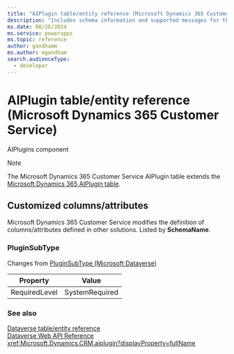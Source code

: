 ```yaml
---
title: "AIPlugin table/entity reference (Microsoft Dynamics 365 Customer Service)"
description: "Includes schema information and supported messages for the AIPlugin table/entity with Microsoft Dynamics 365 Customer Service."
ms.date: 08/26/2024
ms.service: powerapps
ms.topic: reference
author: gandhamm
ms.author: mgandham
search.audienceType: 
  - developer
---
```


# AIPlugin table/entity reference (Microsoft Dynamics 365 Customer Service)

AIPlugins component

> [!NOTE]
> The Microsoft Dynamics 365 Customer Service AIPlugin table extends the [Microsoft Dynamics 365 AIPlugin table](/dynamics365/developer/entities/aiplugin).



## Customized columns/attributes

Microsoft Dynamics 365 Customer Service modifies the definition of columns/attributes defined in other solutions. Listed by **SchemaName**.

### <a name="BKMK_PluginSubType"></a> PluginSubType

Changes from [PluginSubType (Microsoft Dataverse)](/power-apps/developer/data-platform/reference/entities/aiplugin#BKMK_PluginSubType)

|Property|Value|
|---|---|
|RequiredLevel|SystemRequired|




### See also

[Dataverse table/entity reference](../about-entity-reference.md)  
[Dataverse Web API Reference](/power-apps/developer/data-platform/webapi/reference/about)   
<xref:Microsoft.Dynamics.CRM.aiplugin?displayProperty=fullName>

